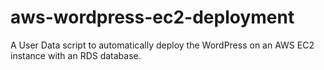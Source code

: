 # aws-wordpress-ec2-deployment
A User Data script to automatically deploy the WordPress on an AWS EC2 instance with an RDS database.
